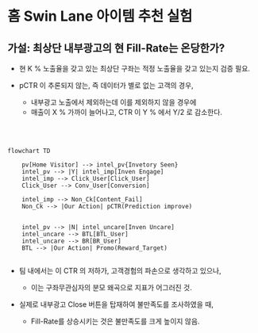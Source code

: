 # 홈 Swin Lane 아이템 추천 실험

## 가설: 최상단 내부광고의 현 Fill-Rate는 온당한가?

* 현 K % 노출율을 갖고 있는 최상단 구좌는 적정 노출율을 갖고 있는지 검증 필요.
  
* pCTR 이 추론되지 않는, 즉 데이터가 별로 없는 고객의 경우, 
  * 내부광고 노출에서 제외하는데 이를 제외하지 않을 경우에 
  * 매출이 X % 가까이 늘어나고, CTR 이 Y % 에서 Y/2 로 감소한다.

<br><br>

```mermaid
flowchart TD

    pv[Home Visitor] --> intel_pv{Invetory Seen}
    intel_pv --> |Y| intel_imp[Inven Engage]
    intel_imp --> Click_User[Click_User]
    Click_User --> Conv_User[Conversion]

    intel_imp --> Non_Ck[Content_Fail]
    Non_Ck --> |Our Action| pCTR(Prediction improve)
    

    intel_pv --> |N| intel_uncare[Inven Uncare]
    intel_uncare --> BTL[BTL_User]
    intel_uncare --> BR[BR_User]
    BTL --> |Our Action| Promo(Reward_Target)


```

* 팀 내에서는 이 CTR 의 저하가, 고객경험의 파손으로 생각하고 있으나, 
  * 이는 구좌무관심자의 분모 왜곡으로 지표가 어그러진 것.

* 실제로 내부광고 Close 버튼을 탑재하여 불만족도를 조사하였을 때,
  * Fill-Rate를 상승시키는 것은 불만족도를 크게 높이지 않음.
